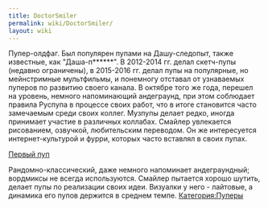 ```yaml
---
title: DoctorSmiler
permalink: wiki/DoctorSmiler/
layout: wiki
---
```


Пупер-олдфаг. Был популярен пупами на Дашу-следопыт, также известные,
как "Даша-п\*\*\*\*\*\*". В 2012-2014 гг. делал скетч-пупы (недавно
ограничены), в 2015-2016 гг. делал пупы на популярные, но мейнстримные
мультфильмы, и понемногу отставал от узнаваемых пуперов по развитию
своего канала. В октябре того же года, перешел на уровень, немного
напоминающий андеграунд, при этом соблюдает правила Руспупа в процессе
своих работ, что в итоге становится часто замечаемым среди своих коллег.
Музпупы делает редко, иногда принимает участие в различных коллабах.
Смайлер увлекается рисованием, озвучкой, любительским переводом. Он же
интересуется интернет-культурой и фурри, которых часто вставлял в своих
пупах.

[Первый пуп](https://vk.com/video-36302598_162347019)

Рандомно-классический, даже немного напоминает андеграундный; вордмиксы
не всегда используются. Смайлер пытается хорошо шутить, делает пупы по
реализации своих идеи. Визуалки у него - лайтовые, а динамика его пупов
держится в среднем темпе.
[Категория:Пуперы](Категория:Пуперы "wikilink")
